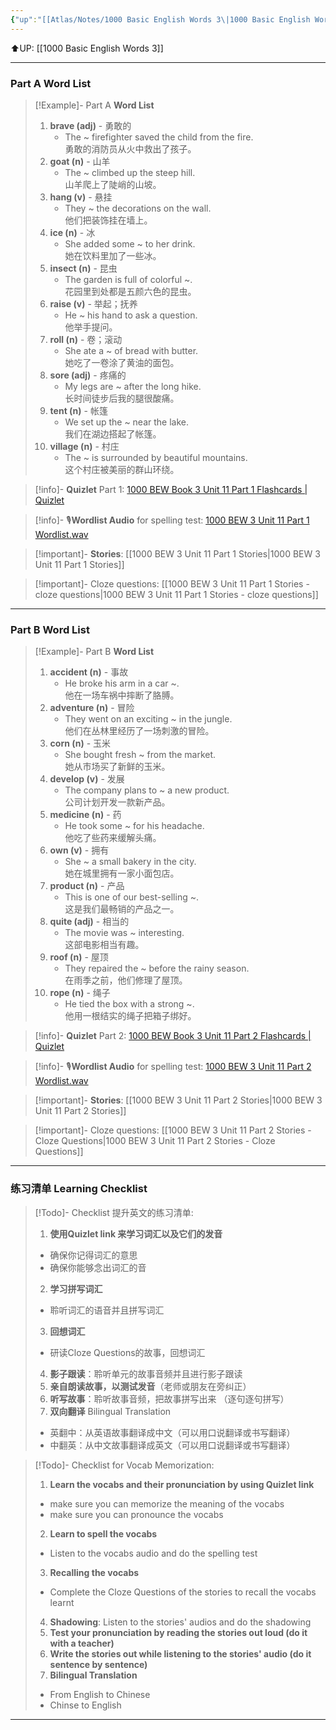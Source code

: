 ```yaml
---
{"up":"[[Atlas/Notes/1000 Basic English Words 3\|1000 Basic English Words 3]]","dg-publish":true,"permalink":"/atlas/notes/1000-basic-english-words-3-unit-11/","dgPassFrontmatter":true}
---
```


⬆️UP: [[1000 Basic English Words 3]]

---
### Part A Word List

> [!Example]- Part A **Word List**
> 1. **brave (adj)** - 勇敢的
>     - The ~ firefighter saved the child from the fire.  
>         勇敢的消防员从火中救出了孩子。
> 2. **goat (n)** - 山羊
>     - The ~ climbed up the steep hill.  
>         山羊爬上了陡峭的山坡。
> 3. **hang (v)** - 悬挂
>     - They ~ the decorations on the wall.  
>         他们把装饰挂在墙上。
> 4. **ice (n)** - 冰
>     - She added some ~ to her drink.  
>         她在饮料里加了一些冰。
> 5. **insect (n)** - 昆虫
>     - The garden is full of colorful ~.  
>         花园里到处都是五颜六色的昆虫。
> 6. **raise (v)** - 举起；抚养
>     - He ~ his hand to ask a question.  
>         他举手提问。
> 7. **roll (n)** - 卷；滚动
>     - She ate a ~ of bread with butter.  
>         她吃了一卷涂了黄油的面包。
> 8. **sore (adj)** - 疼痛的
>     - My legs are ~ after the long hike.  
>         长时间徒步后我的腿很酸痛。
> 9. **tent (n)** - 帐篷
>     - We set up the ~ near the lake.  
>         我们在湖边搭起了帐篷。
> 10. **village (n)** - 村庄
>     - The ~ is surrounded by beautiful mountains.  
>         这个村庄被美丽的群山环绕。

> [!info]- **Quizlet** Part 1: [1000 BEW Book 3 Unit 11 Part 1 Flashcards | Quizlet]()

> [!info]- 🎙️**Wordlist Audio** for spelling test: [1000 BEW 3 Unit 11 Part 1 Wordlist.wav]()

> [!important]- **Stories**: [[1000 BEW 3 Unit 11 Part 1 Stories\|1000 BEW 3 Unit 11 Part 1 Stories]]

> [!important]- Cloze questions: [[1000 BEW 3 Unit 11 Part 1 Stories - cloze questions\|1000 BEW 3 Unit 11 Part 1 Stories - cloze questions]]

---
### Part B Word List

> [!Example]- Part B **Word List**
> 1. **accident (n)** - 事故
>     - He broke his arm in a car ~.  
>         他在一场车祸中摔断了胳膊。
> 2. **adventure (n)** - 冒险
>     - They went on an exciting ~ in the jungle.  
>         他们在丛林里经历了一场刺激的冒险。
> 3. **corn (n)** - 玉米
>     - She bought fresh ~ from the market.  
>         她从市场买了新鲜的玉米。
> 4. **develop (v)** - 发展
>     - The company plans to ~ a new product.  
>         公司计划开发一款新产品。
> 5. **medicine (n)** - 药
>     - He took some ~ for his headache.  
>         他吃了些药来缓解头痛。
> 6. **own (v)** - 拥有
>     - She ~ a small bakery in the city.  
>         她在城里拥有一家小面包店。
> 7. **product (n)** - 产品
>     - This is one of our best-selling ~.  
>         这是我们最畅销的产品之一。
> 8. **quite (adj)** - 相当的
>     - The movie was ~ interesting.  
>         这部电影相当有趣。
> 9. **roof (n)** - 屋顶
>     - They repaired the ~ before the rainy season.  
>         在雨季之前，他们修理了屋顶。
> 10. **rope (n)** - 绳子
>     - He tied the box with a strong ~.  
>         他用一根结实的绳子把箱子绑好。



> [!info]- **Quizlet** Part 2: [1000 BEW Book 3 Unit 11 Part 2 Flashcards | Quizlet]()

> [!info]- 🎙️**Wordlist Audio** for spelling test: [1000 BEW 3 Unit 11 Part 2 Wordlist.wav]()

> [!important]- **Stories**: [[1000 BEW 3 Unit 11 Part 2 Stories\|1000 BEW 3 Unit 11 Part 2 Stories]]

> [!important]- Cloze questions: [[1000 BEW 3 Unit 11 Part 2 Stories - Cloze Questions\|1000 BEW 3 Unit 11 Part 2 Stories - Cloze Questions]]


---- 
### 练习清单 Learning Checklist

> [!Todo]- Checklist 提升英文的练习清单:
> 1. **使用Quizlet link 来学习词汇以及它们的发音** 
>	- 确保你记得词汇的意思 
>	- 确保你能够念出词汇的音 
> 2. **学习拼写词汇** 
>	- 聆听词汇的语音并且拼写词汇 
> 3. **回想词汇**
>	- 研读Cloze Questions的故事，回想词汇 
> 4. **影子跟读**：聆听单元的故事音频并且进行影子跟读 
> 5. **亲自朗读故事，以测试发音**（老师或朋友在旁纠正）
> 6. **听写故事**：聆听故事音频，把故事拼写出来 （逐句逐句拼写）
> 7. **双向翻译** Bilingual Translation 
>	- 英翻中：从英语故事翻译成中文（可以用口说翻译或书写翻译）
>	- 中翻英：从中文故事翻译成英文（可以用口说翻译或书写翻译）

> [!Todo]- Checklist for Vocab Memorization:
> 
> 1. **Learn the vocabs and their pronunciation by using Quizlet link**
>	- make sure you can memorize the meaning of the vocabs
>	- make sure you can pronounce the vocabs
> 2. **Learn to spell the vocabs**
>	- Listen to the vocabs audio and do the spelling test
> 3. **Recalling the vocabs**
>	- Complete the Cloze Questions of the stories to recall the vocabs learnt
> 4. **Shadowing**: Listen to the stories' audios and do the shadowing
> 5. **Test your pronunciation by reading the stories out loud (do it with a teacher)**
> 6. **Write the stories out while listening to the stories' audio (do it sentence by sentence)**
> 7. **Bilingual Translation** 
> 	- From English to Chinese
> 	- Chinse to English


---
